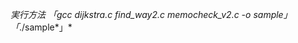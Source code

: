   
   
   *実行方法*
     *「*gcc dijkstra.c find_way2.c memocheck_v2.c -o sample*」*
     *「*./sample*」*
